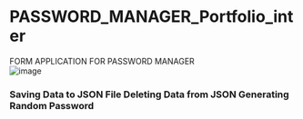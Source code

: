 # PASSWORD_MANAGER_Portfolio_inter
FORM APPLICATION FOR PASSWORD MANAGER
<br>
![image](https://user-images.githubusercontent.com/67830778/168877414-bc86ec55-e17b-4c23-aa16-895e4987e362.png)
<br>
<h3>Saving Data to JSON File
Deleting Data from JSON
Generating Random Password<h3>
